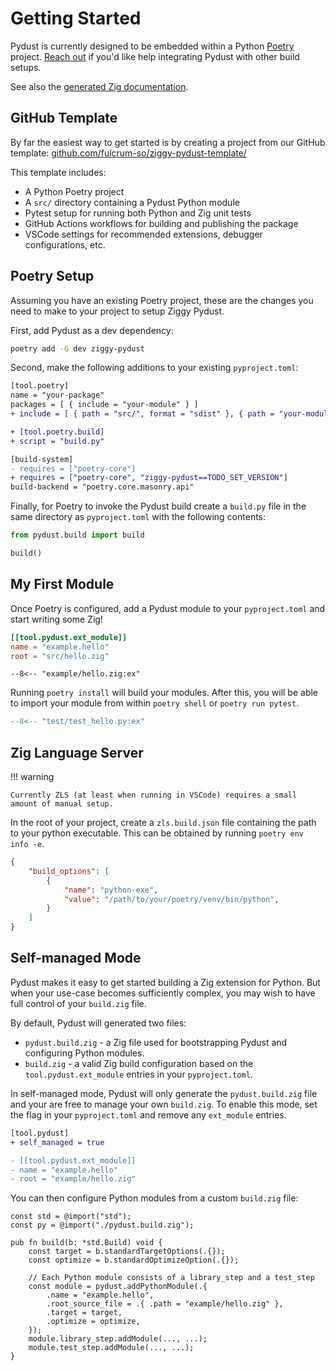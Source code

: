 # Getting Started

Pydust is currently designed to be embedded within a Python [Poetry](https://python-poetry.org/) project. [Reach out](https://github.com/fulcrum-so/ziggy-pydust/issues) if you'd like help integrating Pydust with other build setups.

See also the [generated Zig documentation](https://pydust.fulcrum.so/zig).

## GitHub Template

By far the easiest way to get started is by creating a project from our GitHub template: [github.com/fulcrum-so/ziggy-pydust-template/](https://github.com/fulcrum-so/ziggy-pydust-template/)

This template includes:

* A Python Poetry project
* A `src/` directory containing a Pydust Python module
* Pytest setup for running both Python and Zig unit tests
* GitHub Actions workflows for building and publishing the package
* VSCode settings for recommended extensions, debugger configurations, etc.

## Poetry Setup

Assuming you have an existing Poetry project, these are the changes you need to make to
your project to setup Ziggy Pydust. 

First, add Pydust as a dev dependency:

```bash
poetry add -G dev ziggy-pydust
```

Second, make the following additions to your existing `pyproject.toml`:

```diff title="pyproject.toml"
[tool.poetry]
name = "your-package"
packages = [ { include = "your-module" } ]
+ include = [ { path = "src/", format = "sdist" }, { path = "your-module/*.so", format = "wheel" } ]

+ [tool.poetry.build]
+ script = "build.py"

[build-system]
- requires = ["poetry-core"]
+ requires = ["poetry-core", "ziggy-pydust==TODO_SET_VERSION"]
build-backend = "poetry.core.masonry.api"
```

Finally, for Poetry to invoke the Pydust build create a `build.py` file in the same directory 
as `pyproject.toml` with the following contents:

```python title="build.py"
from pydust.build import build

build()
```

## My First Module

Once Poetry is configured, add a Pydust module to your `pyproject.toml` and start writing some Zig!

```toml title="pyproject.toml"
[[tool.pydust.ext_module]]
name = "example.hello"
root = "src/hello.zig"
```

```zig title="src/hello.zig"
--8<-- "example/hello.zig:ex"
```

Running `poetry install` will build your modules. After this, you will be
able to import your module from within `poetry shell` or `poetry run pytest`.

```python title="test/test_hello.py"
--8<-- "test/test_hello.py:ex"
```

## Zig Language Server

!!! warning

    Currently ZLS (at least when running in VSCode) requires a small amount of manual setup.

In the root of your project, create a `zls.build.json` file containing the path to your python executable.
This can be obtained by running `poetry env info -e`.

```json title="zls.build.json"
{
    "build_options": [
        {
            "name": "python-exe",
            "value": "/path/to/your/poetry/venv/bin/python",
        }
    ]
}
```

## Self-managed Mode

Pydust makes it easy to get started building a Zig extension for Python. But when your use-case becomes sufficiently
complex, you may wish to have full control of your `build.zig` file.

By default, Pydust will generated two files:

* `pydust.build.zig` - a Zig file used for bootstrapping Pydust and configuring Python modules.
* `build.zig` - a valid Zig build configuration based on the `tool.pydust.ext_module` entries in your `pyproject.toml`.

In self-managed mode, Pydust will only generate the `pydust.build.zig` file and your are free to manage your own `build.zig`.
To enable this mode, set the flag in your `pyproject.toml` and remove any `ext_module` entries.

```diff title="pyproject.toml"
[tool.pydust]
+ self_managed = true

- [[tool.pydust.ext_module]]
- name = "example.hello"
- root = "example/hello.zig"
```

You can then configure Python modules from a custom `build.zig` file:

```zig title="build.zig"
const std = @import("std");
const py = @import("./pydust.build.zig");

pub fn build(b: *std.Build) void {
    const target = b.standardTargetOptions(.{});
    const optimize = b.standardOptimizeOption(.{});

    // Each Python module consists of a library_step and a test_step
    const module = pydust.addPythonModule(.{
        .name = "example.hello",
        .root_source_file = .{ .path = "example/hello.zig" },
        .target = target,
        .optimize = optimize,
    });
    module.library_step.addModule(..., ...);
    module.test_step.addModule(..., ...);
}
```